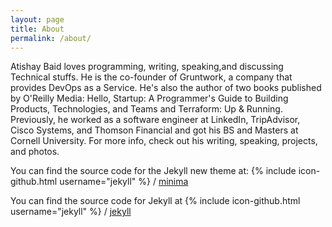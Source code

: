 ```yaml
---
layout: page
title: About
permalink: /about/
---
```


Atishay Baid loves programming, writing, speaking,and discussing Technical stuffs. 
He is the co-founder of Gruntwork, a company that provides DevOps as a Service. 
He's also the author of two books published by O'Reilly Media: Hello, Startup: A Programmer's Guide to Building Products, Technologies, and Teams and Terraform: Up & Running. Previously, he worked as a software engineer at LinkedIn, TripAdvisor, Cisco Systems, and Thomson Financial and got his BS and Masters at Cornell University. For more info, check out his writing, speaking, projects, and photos.

You can find the source code for the Jekyll new theme at:
{% include icon-github.html username="jekyll" %} /
[minima](https://github.com/jekyll/minima)

You can find the source code for Jekyll at
{% include icon-github.html username="jekyll" %} /
[jekyll](https://github.com/jekyll/jekyll)
